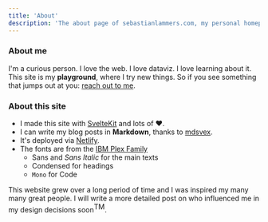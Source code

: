 ```yaml
---
title: 'About'
description: 'The about page of sebastianlammers.com, my personal homepage, where I play with code and share some notes and projects.' 
---
```


<script>
    
</script>


### About me
I'm a curious person. I love the web. I love dataviz. I love learning about it.
This site is my **playground**, where I try new things. 
So if you see something that jumps out at you: [reach out to me](/contact).

### About this site
- I made this site with [SvelteKit](https://kit.svelte.dev) and lots of &hearts;.
- I can write my blog posts in **Markdown**, thanks to [mdsvex](https://mdsvex.com/).
- It's deployed via [Netlify](https://www.netlify.com/).
- The fonts are from the [IBM Plex Family](https://www.ibm.com/plex/) 
  - Sans and *Sans Italic* for the main texts 
  - <span class="condensed">Condensed</span> for headings 
  - `Mono` for Code

This website grew over a long period of time and I was inspired my many many great people.
I will write a more detailed post on who influenced me in my design decisions soon<sup>TM</sup>.

<style>
    .condensed {
        font-family: var(--headingFont);
    }

    sup {
        font-size: var(--step--1)
    }
</style>